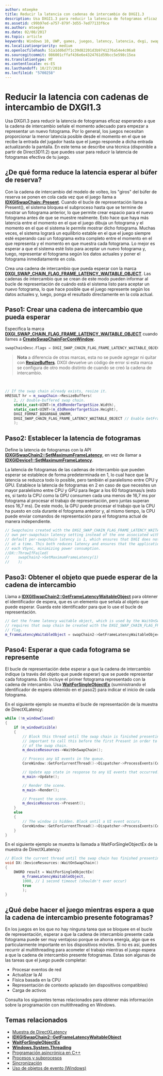 ```yaml
---
author: mtoepke
title: Reducir la latencia con cadenas de intercambio de DXGI1.3
description: Usa DXGI1.3 para reducir la latencia de fotogramas eficaz esperando a que la cadena de intercambio señale el momento adecuado para empezar a representar un nuevo fotograma.
ms.assetid: c99b97ed-a757-879f-3d55-7ed77133f6ce
ms.author: mtoepke
ms.date: 02/08/2017
ms.topic: article
keywords: Windows 10, UWP, games, juegos, latency, latencia, dxgi, swap chains, cadenas de intercambio, DirectX
ms.localizationpriority: medium
ms.openlocfilehash: 51a1dd6d7f1c39d82201d3b9741276a54e4c06a8
ms.sourcegitcommit: 086001cffaf436e6e4324761d59bcc5e598c15ea
ms.translationtype: MT
ms.contentlocale: es-ES
ms.lasthandoff: 10/27/2018
ms.locfileid: "5700258"
---
```

# <a name="reduce-latency-with-dxgi-13-swap-chains"></a>Reducir la latencia con cadenas de intercambio de DXGI1.3



Usa DXGI1.3 para reducir la latencia de fotogramas eficaz esperando a que la cadena de intercambio señale el momento adecuado para empezar a representar un nuevo fotograma. Por lo general, los juegos necesitan proporcionar la menor latencia posible desde el momento en el que se recibe la entrada del jugador hasta que el juego responde a dicha entrada actualizando la pantalla. En este tema se describe una técnica (disponible a partir de Direct3D11.2) que puedes usar para reducir la latencia de fotogramas efectiva de tu juego.

## <a name="how-does-waiting-on-the-back-buffer-reduce-latency"></a>¿De qué forma reduce la latencia esperar al búfer de reserva?


Con la cadena de intercambio del modelo de volteo, los "giros" del búfer de reserva se ponen en cola cada vez que el juego llama a [**IDXGISwapChain::Present**](https://msdn.microsoft.com/library/windows/desktop/bb174576). Cuando el bucle de representación llama a Present(), el sistema bloquea el subproceso hasta que se termine de mostrar un fotograma anterior, lo que permite crear espacio para el nuevo fotograma antes de que se muestre realmente. Esto hace que haya más latencia entre el momento en el que el juego dibuja un fotograma y el momento en el que el sistema le permite mostrar dicho fotograma. Muchas veces, el sistema logrará un equilibrio estable en el que el juego siempre esté esperando casi un fotograma extra completo entre el momento en el que representa y el momento en que muestra cada fotograma. Lo mejor es esperar a que el sistema esté listo para aceptar un nuevo fotograma y, luego, representar el fotograma según los datos actuales y poner el fotograma inmediatamente en cola.

Crea una cadena de intercambio que pueda esperar con la marca [**DXGI\_SWAP\_CHAIN\_FLAG\_FRAME\_LATENCY\_WAITABLE\_OBJECT**](https://msdn.microsoft.com/library/windows/desktop/bb173076). Las cadenas de intercambio que se crean de este modo pueden informar al bucle de representación de cuándo está el sistema listo para aceptar un nuevo fotograma, lo que hace posible que el juego represente según los datos actuales y, luego, ponga el resultado directamente en la cola actual.

## <a name="step-1-create-a-waitable-swap-chain"></a>Paso1: Crear una cadena de intercambio que pueda esperar


Especifica la marca [**DXGI\_SWAP\_CHAIN\_FLAG\_FRAME\_LATENCY\_WAITABLE\_OBJECT**](https://msdn.microsoft.com/library/windows/desktop/bb173076) cuando llames a [**CreateSwapChainForCoreWindow**](https://msdn.microsoft.com/library/windows/desktop/hh404559).

```cpp
swapChainDesc.Flags = DXGI_SWAP_CHAIN_FLAG_FRAME_LATENCY_WAITABLE_OBJECT; // Enable GetFrameLatencyWaitableObject().
```

> **Nota**  a diferencia de otras marcas, esta no se puede agregar ni quitar con [**ResizeBuffers**](https://msdn.microsoft.com/library/windows/desktop/bb174577). DXGI devuelve un código de error si esta marca se configura de otro modo distinto de cuando se creó la cadena de intercambio.

 

```cpp
// If the swap chain already exists, resize it.
HRESULT hr = m_swapChain->ResizeBuffers(
    2, // Double-buffered swap chain.
    static_cast<UINT>(m_d3dRenderTargetSize.Width),
    static_cast<UINT>(m_d3dRenderTargetSize.Height),
    DXGI_FORMAT_B8G8R8A8_UNORM,
    DXGI_SWAP_CHAIN_FLAG_FRAME_LATENCY_WAITABLE_OBJECT // Enable GetFrameLatencyWaitableObject().
    );
```

## <a name="step-2-set-the-frame-latency"></a>Paso2: Establecer la latencia de fotogramas


Define la latencia de fotogramas con la API [**IDXGISwapChain2::SetMaximumFrameLatency**](https://msdn.microsoft.com/library/windows/desktop/dn268313), en vez de llamar a [**IDXGIDevice1::SetMaximumFrameLatency**](https://msdn.microsoft.com/library/windows/desktop/ff471334).

La latencia de fotogramas de las cadenas de intercambio que pueden esperar se establece de forma predeterminada en 1, lo cual hace que la latencia se reduzca todo lo posible, pero también el paralelismo entre CPU y GPU. Establece la latencia de fotogramas en 2 en caso de que necesites un mayor paralelismo entre CPU y GPU para llegar a los 60 fotogramas/s (esto es, si tanto la CPU como la GPU consumen cada una menos de 16,7 ms por fotograma al procesar el trabajo de representación, pero juntas superan esos 16,7 ms). De este modo, la GPU puede procesar el trabajo que la CPU ha puesto en cola durante el fotograma anterior y, al mismo tiempo, la CPU puede enviar comandos de representación para el fotograma actual de manera independiente.

```cpp
// Swapchains created with the DXGI_SWAP_CHAIN_FLAG_FRAME_LATENCY_WAITABLE_OBJECT flag use their
// own per-swapchain latency setting instead of the one associated with the DXGI device. The
// default per-swapchain latency is 1, which ensures that DXGI does not queue more than one frame
// at a time. This both reduces latency and ensures that the application will only render after
// each VSync, minimizing power consumption.
//DX::ThrowIfFailed(
//    swapChain2->SetMaximumFrameLatency(1)
//    );
```

## <a name="step-3-get-the-waitable-object-from-the-swap-chain"></a>Paso3: Obtener el objeto que puede esperar de la cadena de intercambio


Llama a [**IDXGISwapChain2::GetFrameLatencyWaitableObject**](https://msdn.microsoft.com/library/windows/desktop/dn268309) para obtener el identificador de espera, que es un elemento que señala al objeto que puede esperar. Guarda este identificador para que lo use el bucle de representación.

```cpp
// Get the frame latency waitable object, which is used by the WaitOnSwapChain method. This
// requires that swap chain be created with the DXGI_SWAP_CHAIN_FLAG_FRAME_LATENCY_WAITABLE_OBJECT
// flag.
m_frameLatencyWaitableObject = swapChain2->GetFrameLatencyWaitableObject();
```

## <a name="step-4-wait-before-rendering-each-frame"></a>Paso4: Esperar a que cada fotograma se represente


El bucle de representación debe esperar a que la cadena de intercambio indique (a través del objeto que puede esperar) que se puede representar cada fotograma. Esto incluye el primer fotograma representado con la cadena de intercambio. Usa [**WaitForSingleObjectEx**](https://msdn.microsoft.com/library/windows/desktop/ms687036) (suministrando el identificador de espera obtenido en el paso2) para indicar el inicio de cada fotograma.

En el siguiente ejemplo se muestra el bucle de representación de la muestra de DirectXLatency:

```cpp
while (!m_windowClosed)
{
    if (m_windowVisible)
    {
        // Block this thread until the swap chain is finished presenting. Note that it is
        // important to call this before the first Present in order to minimize the latency
        // of the swap chain.
        m_deviceResources->WaitOnSwapChain();

        // Process any UI events in the queue.
        CoreWindow::GetForCurrentThread()->Dispatcher->ProcessEvents(CoreProcessEventsOption::ProcessAllIfPresent);

        // Update app state in response to any UI events that occurred.
        m_main->Update();

        // Render the scene.
        m_main->Render();

        // Present the scene.
        m_deviceResources->Present();
    }
    else
    {
        // The window is hidden. Block until a UI event occurs.
        CoreWindow::GetForCurrentThread()->Dispatcher->ProcessEvents(CoreProcessEventsOption::ProcessOneAndAllPending);
    }
}
```

En el siguiente ejemplo se muestra la llamada a WaitForSingleObjectEx de la muestra de DirectXLatency:

```cpp
// Block the current thread until the swap chain has finished presenting.
void DX::DeviceResources::WaitOnSwapChain()
{
    DWORD result = WaitForSingleObjectEx(
        m_frameLatencyWaitableObject,
        1000, // 1 second timeout (shouldn't ever occur)
        true
        );
}
```

## <a name="what-should-my-game-do-while-it-waits-for-the-swap-chain-to-present"></a>¿Qué debe hacer el juego mientras espera a que la cadena de intercambio presente fotogramas?


En los juegos en los que no hay ninguna tarea que se bloquee en el bucle de representación, esperar a que la cadena de intercambio presente cada fotograma puede ser muy ventajoso porque se ahorra energía, algo que es particularmente importante en los dispositivos móviles. Si no es así, puedes recurrir al multithreading para acometer el trabajo mientras el juego espera a que la cadena de intercambio presente fotogramas. Estas son algunas de las tareas que el juego puede completar:

-   Procesar eventos de red
-   Actualizar la AI
-   Física basada en la CPU
-   Representación de contexto aplazado (en dispositivos compatibles)
-   Carga de activos

Consulta los siguientes temas relacionados para obtener más información sobre la programación con multithreading en Windows.

## <a name="related-topics"></a>Temas relacionados


* [Muestra de DirectXLatency](http://go.microsoft.com/fwlink/p/?LinkID=317361)
* [**IDXGISwapChain2::GetFrameLatencyWaitableObject**](https://msdn.microsoft.com/library/windows/desktop/dn268309)
* [**WaitForSingleObjectEx**](https://msdn.microsoft.com/library/windows/desktop/ms687036)
* [**Windows.System.Threading**](https://msdn.microsoft.com/library/windows/apps/br229642)
* [Programación asincrónica en C++](https://msdn.microsoft.com/library/windows/apps/mt187334)
* [Procesos y subprocesos](https://msdn.microsoft.com/library/windows/desktop/ms684841)
* [Sincronización](https://msdn.microsoft.com/library/windows/desktop/ms686353)
* [Uso de objetos de evento (Windows)](https://msdn.microsoft.com/library/windows/desktop/ms686915)

 

 




